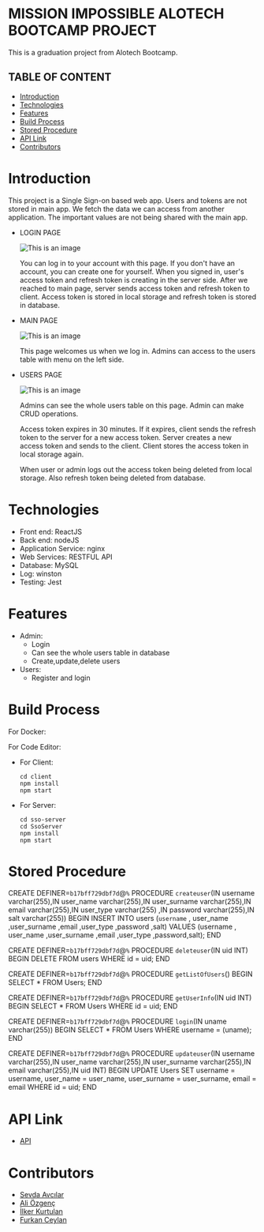 # MISSION IMPOSSIBLE ALOTECH BOOTCAMP PROJECT

This is a graduation project from Alotech Bootcamp.

## TABLE OF CONTENT

- [Introduction](#introduction)
- [Technologies](#technologies)
- [Features](#features)
- [Build Process](#build-process)
- [Stored Procedure](#stored-procedure)
- [API Link](#api-link)
- [Contributors](#contributors)

# Introduction

This project is a Single Sign-on based web app. Users and tokens are not stored in main app. We fetch the data we can access from another application. The important values are not being shared with the main app.

- LOGIN PAGE

  ![This is an image](https://i.hizliresim.com/5fn7ihx.PNG)

  You can log in to your account with this page. If you don't have an account, you can create one for yourself. When you signed in, user's access token and refresh token is creating in the server side. After we reached to main page, server sends access token and refresh token to client. Access token is stored in local storage and refresh token is stored in database.

- MAIN PAGE

  ![This is an image](https://i.hizliresim.com/tkl3y9y.PNG)

  This page welcomes us when we log in. Admins can access to the users table with menu on the left side.

- USERS PAGE

  ![This is an image](https://i.hizliresim.com/tkl3y9y.PNG)

  Admins can see the whole users table on this page. Admin can make CRUD operations.

  Access token expires in 30 minutes. If it expires, client sends the refresh token to the server for a new access token. Server creates a new access token and sends to the client. Client stores the access token in local storage again.

  When user or admin logs out the access token being deleted from local storage. Also refresh token being deleted from database.

# Technologies

- Front end: ReactJS
- Back end: nodeJS
- Application Service: nginx
- Web Services: RESTFUL API
- Database: MySQL
- Log: winston
- Testing: Jest

# Features

- Admin:
  - Login
  - Can see the whole users table in database
  - Create,update,delete users
- Users:
  - Register and login

# Build Process

For Docker:

For Code Editor:

- For Client:
  ```
  cd client
  npm install
  npm start
  ```
- For Server:
  ```
  cd sso-server
  cd SsoServer
  npm install
  npm start
  ```

# Stored Procedure

CREATE DEFINER=`b17bff729dbf7d`@`%` PROCEDURE `createuser`(IN username varchar(255),IN user_name varchar(255),IN user_surname varchar(255),IN email varchar(255),IN user_type varchar(255) ,IN password varchar(255),IN salt varchar(255))
BEGIN
INSERT INTO users (`username` , user_name ,user_surname ,email ,user_type ,password ,salt) VALUES (username , user_name ,user_surname ,email ,user_type ,password,salt);
END

CREATE DEFINER=`b17bff729dbf7d`@`%` PROCEDURE `deleteuser`(IN uid INT)
BEGIN
DELETE FROM users WHERE id = uid;
END

CREATE DEFINER=`b17bff729dbf7d`@`%` PROCEDURE `getListOfUsers`()
BEGIN
SELECT \* FROM Users;
END

CREATE DEFINER=`b17bff729dbf7d`@`%` PROCEDURE `getUserInfo`(IN uid INT)
BEGIN
SELECT \* FROM Users WHERE id = uid;
END

CREATE DEFINER=`b17bff729dbf7d`@`%` PROCEDURE `login`(IN uname varchar(255))
BEGIN
SELECT \* FROM Users WHERE username = (uname);
END

CREATE DEFINER=`b17bff729dbf7d`@`%` PROCEDURE `updateuser`(IN username varchar(255),IN user_name varchar(255),IN user_surname varchar(255),IN email varchar(255),IN uid INT)
BEGIN
UPDATE Users SET username = username, user_name = user_name, user_surname = user_surname, email = email WHERE id = uid;
END

# API Link

- [API](http://mission-alot.herokuapp.com/)

# Contributors

- [Sevda Avcılar](https://github.com/sevdavc)
- [Ali Özgenç](https://github.com/ozgencDev)
- [İlker Kurtulan](https://github.com/ilkerkurtulan97)
- [Furkan Ceylan](https://github.com/furkan-ceylan)
